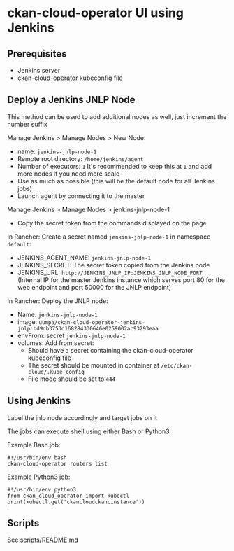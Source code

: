 # ckan-cloud-operator UI using Jenkins


## Prerequisites

* Jenkins server
* ckan-cloud-operator kubeconfig file


## Deploy a Jenkins JNLP Node

This method can be used to add additional nodes as well, just increment the number suffix

Manage Jenkins > Manage Nodes > New Node:

* name: `jenkins-jnlp-node-1`
* Remote root directory: `/home/jenkins/agent`
* Number of executors: `1` It's recommended to keep this at `1` and add more nodes if you need more scale
* Use as much as possible (this will be the default node for all Jenkins jobs)
* Launch agent by connecting it to the master

Manage Jenkins > Manage Nodes > jenkins-jnlp-node-1

* Copy the secret token from the commands displayed on the page

In Rancher: Create a secret named `jenkins-jnlp-node-1` in namespace `default`:

* JENKINS_AGENT_NAME: `jenkins-jnlp-node-1`
* JENKINS_SECRET: The secret token copied from the Jenkins node
* JENKINS_URL: `http://JENKINS_JNLP_IP:JENKINS_JNLP_NODE_PORT` (Internal IP for the master Jenkins instance which serves port 80 for the web endpoint and port 50000 for the JNLP endpoint)

In Rancher: Deploy the JNLP node:

* Name: `jenkins-jnlp-node-1`
* image: `uumpa/ckan-cloud-operator-jenkins-jnlp:bd9db3753d168284330646e0259002ac93293eaa`
* envFrom: secret `jenkins-jnlp-node-1`
* volumes: Add from secret:
  * Should have a secret containing the ckan-cloud-operator kubeconfig file
  * The secret should be mounted in container at `/etc/ckan-cloud/.kube-config`
  * File mode should be set to `444`


## Using Jenkins

Label the jnlp node accordingly and target jobs on it

The jobs can execute shell using either Bash or Python3

Example Bash job:

```
#!/usr/bin/env bash
ckan-cloud-operator routers list
```

Example Python3 job:

```
#!/usr/bin/env python3
from ckan_cloud_operator import kubectl
print(kubectl.get('ckancloudckancinstance'))
```

## Scripts

See [scripts/README.md](../scripts/README.md)
